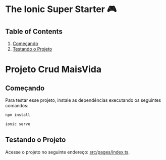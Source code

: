 # The Ionic Super Starter 🎮


## Table of Contents

1. [Começando](#getting-started)
2. [Testando o Projeto](#pages)


# Projeto Crud MaisVida


## <a name="getting-started"></a>Começando

Para testar esse projeto, instale as dependências executando os seguintes comandos:

```bash
npm install
```

```bash
ionic serve
```


## <a name="pages"></a>Testando o Projeto


Acesse o projeto no seguinte endereço: 
[src/pages/index.ts](https://github.com/ionic-team/starters/blob/master/ionic-angular/official/super/src/pages/index.ts).


